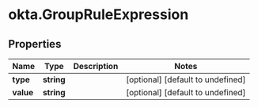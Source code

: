 # okta.GroupRuleExpression

## Properties

Name | Type | Description | Notes
------------ | ------------- | ------------- | -------------
**type** | **string** |  | [optional] [default to undefined]
**value** | **string** |  | [optional] [default to undefined]

